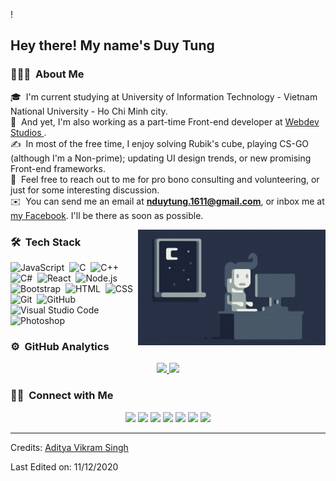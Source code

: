 !

<h2>Hey there! My name's Duy Tung </h2>

<!-- ## 👋 &nbsp;Hey there! I'm Aditya -->

### 👨🏻‍💻 &nbsp;About Me

🎓 &nbsp;I'm current studying at University of Information Technology - Vietnam National University - Ho Chi Minh city.\
🌱 &nbsp;And yet, I'm also working as a part-time Front-end developer at <a href="https://webdevstudios.com/"> Webdev Studios </a>.\
✍️ &nbsp;In most of the free time, I enjoy solving Rubik's cube, playing CS-GO (although I'm a Non-prime); updating UI design trends, or new promising Front-end frameworks. \
💬 &nbsp;Feel free to reach out to me for pro bono consulting and volunteering, or just for some interesting discussion.\
✉️ &nbsp;You can send me an email at <b>nduytung.1611@gmail.com</b>, or inbox me at <a href="https://facebook.com/Rye1611/"> my Facebook</a>. I'll be there as soon as possible.

<img alt="Night Coding" src="https://raw.githubusercontent.com/AVS1508/AVS1508/master/assets/Night-Coding.gif" align="right"/>

### 🛠 &nbsp;Tech Stack

![JavaScript](https://img.shields.io/badge/-JavaScript-05122A?style=flat&logo=javascript)&nbsp;
![C](https://img.shields.io/badge/-C-05122A?style=flat&logo=C&logoColor=A8B9CC)&nbsp;
![C++](https://img.shields.io/badge/-C++-05122A?style=flat&logo=C%2B%2B&logoColor=00599C)&nbsp;
![C#](https://img.shields.io/badge/-C#-05122A?style=flat&logo=C%2B%2B&logoColor=00599C)&nbsp;
![React](https://img.shields.io/badge/-React-05122A?style=flat&logo=react)&nbsp;
![Node.js](https://img.shields.io/badge/-Node.js-05122A?style=flat&logo=node.js)&nbsp;
![Bootstrap](https://img.shields.io/badge/-Bootstrap-05122A?style=flat&logo=bootstrap&logoColor=563D7C)&nbsp;
![HTML](https://img.shields.io/badge/-HTML-05122A?style=flat&logo=HTML5)&nbsp;
![CSS](https://img.shields.io/badge/-CSS-05122A?style=flat&logo=CSS3&logoColor=1572B6)&nbsp;
![Git](https://img.shields.io/badge/-Git-05122A?style=flat&logo=git)&nbsp;
![GitHub](https://img.shields.io/badge/-GitHub-05122A?style=flat&logo=github)&nbsp;
![Visual Studio Code](https://img.shields.io/badge/-Visual%20Studio%20Code-05122A?style=flat&logo=visual-studio-code&logoColor=007ACC)&nbsp;
![Photoshop](https://img.shields.io/badge/-Photoshop-05122A?style=flat&logo=adobe-photoshop)&nbsp;

### ⚙️ &nbsp;GitHub Analytics

<p align="center">
<a  href="https://github.com/nduytung">
  <img height="160px" src="https://github-readme-stats-eight-theta.vercel.app/api?username=nduytung&show_icons=true&theme=material-palenight&include_all_commits=true&count_private=true"/>
  <img height="150px"  src="https://github-readme-stats-eight-theta.vercel.app/api/top-langs/?username=nduytung&layout=compact&langs_count=8&theme=material-palenight"/>
</a>
</p>

### 🤝🏻 &nbsp;Connect with Me

<p align="center">
<a href="https://www.adityavsingh.com"><img src="https://img.shields.io/badge/-adityavsingh.com-3423A6?style=flat&logo=Google-Chrome&logoColor=white"/></a>
<a href="https://linkedin.com/in/AVS1508"><img src="https://img.shields.io/badge/-Aditya%20Vikram%20Singh-0077B5?style=flat&logo=Linkedin&logoColor=white"/></a>
<a href="mailto:avsingh@umass.edu"><img src="https://img.shields.io/badge/-avsingh@umass.edu-D14836?style=flat&logo=Gmail&logoColor=white"/></a>
<a href="https://instagram.com/adityavs_"><img src="https://img.shields.io/badge/-@adityavs__-E4405F?style=flat&logo=Instagram&logoColor=white"/></a>
<a href="https://facebook.com/AVS1508"><img src="https://img.shields.io/badge/-@AVS1508-1877F2?style=flat&logo=Facebook&logoColor=white"/></a>
<a href="https://www.pinterest.ca/AVS1508"><img src="https://img.shields.io/badge/-@AVS1508-BD081C?style=flat&logo=Pinterest&logoColor=white"/></a>
<a href="https://www.behance.net/AVS1508"><img src="https://img.shields.io/badge/-@AVS1508-1769FF?style=flat&logo=Behance&logoColor=white"/></a>
</p>

---

Credits: [Aditya Vikram Singh](https://github.com/AVS1508)

Last Edited on: 11/12/2020
